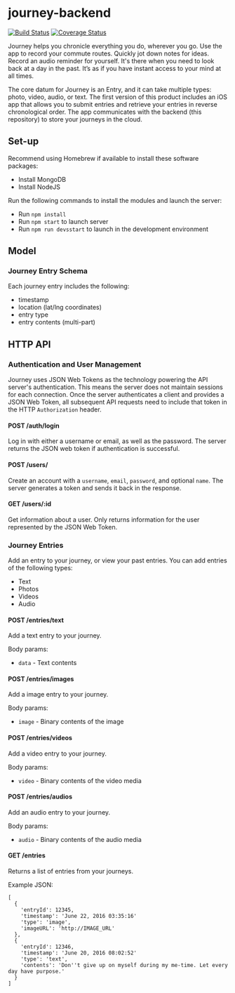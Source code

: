 # journey-backend
[![Build Status](https://travis-ci.org/heymanhn/journey-backend.svg?branch=master)](https://travis-ci.org/heymanhn/journey-backend)
[![Coverage Status](https://coveralls.io/repos/github/heymanhn/journey-backend/badge.svg?branch=master)](https://coveralls.io/github/heymanhn/journey-backend?branch=master)

Journey helps you chronicle everything you do, wherever you go. Use the app to record your commute routes. Quickly jot down notes for ideas. Record an audio reminder for yourself. It's there when you need to look back at a day in the past. It’s as if you have instant access to your mind at all times.

The core datum for Journey is an Entry, and it can take multiple types: photo, video, audio, or text. The first version of this product includes an iOS app that allows you to submit entries and retrieve your entries in reverse chronological order. The app communicates with the backend (this repository) to store your journeys in the cloud.


## Set-up
Recommend using Homebrew if available to install these software packages:
* Install MongoDB
* Install NodeJS

Run the following commands to install the modules and launch the server:
* Run `npm install`
* Run `npm start` to launch server
* Run `npm run devsstart` to launch in the development environment


## Model

### Journey Entry Schema
Each journey entry includes the following:
* timestamp
* location (lat/lng coordinates)
* entry type
* entry contents (multi-part)


## HTTP API

### Authentication and User Management
Journey uses JSON Web Tokens as the technology powering the API server's authentication. This means the server does not maintain sessions for each connection. Once the server authenticates a client and provides a JSON Web Token, all subsequent API requests need to include that token in the HTTP `Authorization` header.

#### POST /auth/login
Log in with either a username or email, as well as the password. The server returns the JSON web token if authentication is successful.

#### POST /users/
Create an account with a `username`, `email`, `password`, and optional `name`. The server generates a token and sends it back in the response.

#### GET /users/:id
Get information about a user. Only returns information for the user represented by the JSON Web Token.


### Journey Entries
Add an entry to your journey, or view your past entries. You can add entries of the following types:

* Text
* Photos
* Videos
* Audio

#### POST /entries/text
Add a text entry to your journey.

Body params:
* `data` - Text contents

#### POST /entries/images
Add a image entry to your journey.

Body params:
* `image` - Binary contents of the image

#### POST /entries/videos
Add a video entry to your journey.

Body params:
* `video` - Binary contents of the video media

#### POST /entries/audios
Add an audio entry to your journey.

Body params:
* `audio` - Binary contents of the audio media

#### GET /entries
Returns a list of entries from your journeys.

Example JSON:
```
[
  {
    'entryId': 12345,
    'timestamp': 'June 22, 2016 03:35:16'
    'type': 'image',
    'imageURL': 'http://IMAGE_URL'
  },
  {
    'entryId': 12346,
    'timestamp': 'June 20, 2016 08:02:52'
    'type': 'text',
    'contents': 'Don''t give up on myself during my me-time. Let every day have purpose.'
  }
]
```

